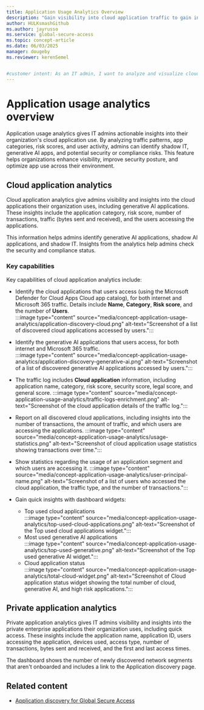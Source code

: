 ```yaml
---
title: Application Usage Analytics Overview
description: "Gain visibility into cloud application traffic to gain insights into app categories, risk scores, transactions, and organizational usage patterns."
author: HULKsmashGithub
ms.author: jayrusso
ms.service: global-secure-access
ms.topic: concept-article
ms.date: 06/03/2025
manager: dougeby
ms.reviewer: kerenSemel


#customer intent: As an IT admin, I want to analyze and visualize cloud application use to better understand organizational usage patterns.
---
```


# Application usage analytics overview
Application usage analytics gives IT admins actionable insights into their organization's cloud application use. By analyzing traffic patterns, app categories, risk scores, and user activity, admins can identify shadow IT, generative AI apps, and potential security or compliance risks. This feature helps organizations enhance visibility, improve security posture, and optimize app use across their environment.

## Cloud application analytics
Cloud application analytics give admins visibility and insights into the cloud applications their organization uses, including generative AI applications. These insights include the application category, risk score, number of transactions, traffic (bytes sent and received), and the users accessing the applications.   

This information helps admins identify generative AI applications, shadow AI applications, and shadow IT. Insights from the analytics help admins check the security and compliance status.   

### Key capabilities
Key capabilities of cloud application analytics include:
<!-- The images in this section have been modified to use approved, fictitious company names from https://microsoft.sharepoint.com/:b:/r/sites/CELAWeb-Copyrights-Trademarks-And-Patents/Shared%20Documents/Approved%20Fictitious%20Company%20Names%20and%20Domain%20Names%20-%20Oct%202024.pdf?csf=1&web=1&e=2JKgvG. -->
- Identify the cloud applications that users access (using the Microsoft Defender for Cloud Apps Cloud app catalog), for both internet and Microsoft 365 traffic. Details include **Name**, **Category**, **Risk score**, and the number of **Users**.  
:::image type="content" source="media/concept-application-usage-analytics/application-discovery-cloud.png" alt-text="Screenshot of a list of discovered cloud applications accessed by users.":::

- Identify the generative AI applications that users access, for both internet and Microsoft 365 traffic.   
:::image type="content" source="media/concept-application-usage-analytics/application-discovery-generative-ai.png" alt-text="Screenshot of a list of discovered generative AI applications accessed by users.":::

- The traffic log includes **Cloud application** information, including application name, category, risk score, security score, legal score, and general score.
:::image type="content" source="media/concept-application-usage-analytics/traffic-logs-enrichment.png" alt-text="Screenshot of the cloud application details of the traffic log.":::

- Report on all discovered cloud applications, including insights into the number of transactions, the amount of traffic, and which users are accessing the applications.
:::image type="content" source="media/concept-application-usage-analytics/usage-statistics.png" alt-text="Screenshot of cloud application usage statistics showing transactions over time.":::

- Show statistics regarding the usage of an application segment and which users are accessing it.
:::image type="content" source="media/concept-application-usage-analytics/user-principal-name.png" alt-text="Screenshot of a list of users who accessed the cloud application, the traffic type, and the number of transactions.":::

- Gain quick insights with dashboard widgets:   
    - Top used cloud applications   
    :::image type="content" source="media/concept-application-usage-analytics/top-used-cloud-applications.png" alt-text="Screenshot of the Top used cloud applications widget.":::   
    - Most used generative AI applications   
    :::image type="content" source="media/concept-application-usage-analytics/top-used-generative.png" alt-text="Screenshot of the Top used generative AI widget.":::   
    - Cloud application status   
    :::image type="content" source="media/concept-application-usage-analytics/total-cloud-widget.png" alt-text="Screenshot of Cloud application status widget showing the total number of cloud, generative AI, and high risk applications.":::


## Private application analytics
Private application analytics gives IT admins visibility and insights into the private enterprise applications their organization uses, including quick access. These insights include the application name, application ID, users accessing the application, devices used, access type, number of transactions, bytes sent and received, and the first and last access times.

The dashboard shows the number of newly discovered network segments that aren't onboarded and includes a link to the Application discovery page.

## Related content
- [Application discovery for Global Secure Access](how-to-application-discovery.md)